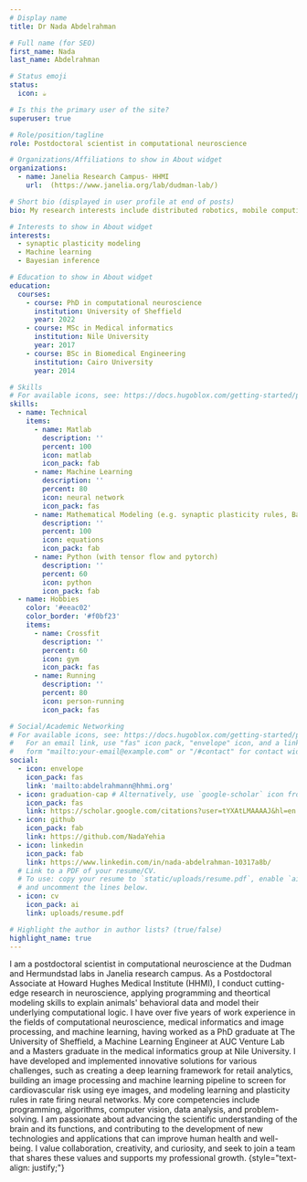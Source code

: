 ```yaml
---
# Display name
title: Dr Nada Abdelrahman

# Full name (for SEO)
first_name: Nada
last_name: Abdelrahman

# Status emoji
status:
  icon: ☕️

# Is this the primary user of the site?
superuser: true

# Role/position/tagline
role: Postdoctoral scientist in computational neuroscience

# Organizations/Affiliations to show in About widget
organizations:
  - name: Janelia Research Campus- HHMI
    url:  (https://www.janelia.org/lab/dudman-lab/)

# Short bio (displayed in user profile at end of posts)
bio: My research interests include distributed robotics, mobile computing and programmable matter.

# Interests to show in About widget
interests:
  - synaptic plasticity modeling
  - Machine learning
  - Bayesian inference

# Education to show in About widget
education:
  courses:
    - course: PhD in computational neuroscience
      institution: University of Sheffield
      year: 2022
    - course: MSc in Medical informatics
      institution: Nile University
      year: 2017
    - course: BSc in Biomedical Engineering
      institution: Cairo University
      year: 2014

# Skills
# For available icons, see: https://docs.hugoblox.com/getting-started/page-builder/#icons
skills:
  - name: Technical
    items:
      - name: Matlab
        description: ''
        percent: 100
        icon: matlab
        icon_pack: fab
      - name: Machine Learning
        description: ''
        percent: 80
        icon: neural network
        icon_pack: fas
      - name: Mathematical Modeling (e.g. synaptic plasticity rules, Bayesian Inference, Generative models)
        description: ''
        percent: 100
        icon: equations
        icon_pack: fab    
      - name: Python (with tensor flow and pytorch)
        description: ''
        percent: 60
        icon: python
        icon_pack: fab
  - name: Hobbies
    color: '#eeac02'
    color_border: '#f0bf23'
    items:
      - name: Crossfit
        description: ''
        percent: 60
        icon: gym
        icon_pack: fas
      - name: Running
        description: ''
        percent: 80
        icon: person-running
        icon_pack: fas

# Social/Academic Networking
# For available icons, see: https://docs.hugoblox.com/getting-started/page-builder/#icons
#   For an email link, use "fas" icon pack, "envelope" icon, and a link in the
#   form "mailto:your-email@example.com" or "/#contact" for contact widget.
social:
  - icon: envelope
    icon_pack: fas
    link: 'mailto:abdelrahmann@hhmi.org'
  - icon: graduation-cap # Alternatively, use `google-scholar` icon from `ai` icon pack
    icon_pack: fas
    link: https://scholar.google.com/citations?user=tYXAtLMAAAAJ&hl=en
  - icon: github
    icon_pack: fab
    link: https://github.com/NadaYehia
  - icon: linkedin
    icon_pack: fab
    link: https://www.linkedin.com/in/nada-abdelrahman-10317a8b/
  # Link to a PDF of your resume/CV.
  # To use: copy your resume to `static/uploads/resume.pdf`, enable `ai` icons in `params.yaml`,
  # and uncomment the lines below.
  - icon: cv
    icon_pack: ai
    link: uploads/resume.pdf

# Highlight the author in author lists? (true/false)
highlight_name: true
---
```


I am a postdoctoral scientist in computational neuroscience at the Dudman and Hermundstad labs in Janelia research campus. As a Postdoctoral Associate at Howard Hughes Medical Institute (HHMI), I conduct cutting-edge research in neuroscience, applying programming and theortical modeling skills to explain animals' behavioral data and model their underlying computational logic. I have over five years of work experience in the fields of computational neuroscience, medical informatics and image processing, and machine learning, having worked as a PhD graduate at The University of Sheffield, a Machine Learning Engineer at AUC Venture Lab and a Masters graduate in the medical informatics group at Nile University. I have developed and implemented innovative solutions for various challenges, such as creating a deep learning framework for retail analytics, building an image processing and machine learning pipeline to screen for cardiovascular risk using eye images, and modeling learning and plasticity rules in rate firing neural networks. My core competencies include programming, algorithms, computer vision, data analysis, and problem-solving. I am passionate about advancing the scientific understanding of the brain and its functions, and contributing to the development of new technologies and applications that can improve human health and well-being. I value collaboration, creativity, and curiosity, and seek to join a team that shares these values and supports my professional growth.
{style="text-align: justify;"}
